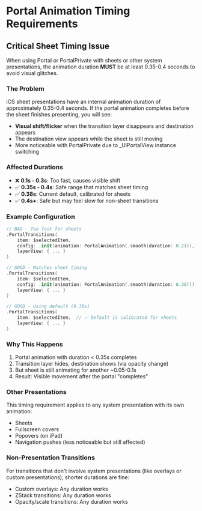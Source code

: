 # Portal Animation Timing Requirements

## Critical Sheet Timing Issue

When using Portal or PortalPrivate with sheets or other system presentations, the animation duration **MUST** be at least 0.35-0.4 seconds to avoid visual glitches.

### The Problem

iOS sheet presentations have an internal animation duration of approximately 0.35-0.4 seconds. If the portal animation completes before the sheet finishes presenting, you will see:

- **Visual shift/flicker** when the transition layer disappears and destination appears
- The destination view appears while the sheet is still moving
- More noticeable with PortalPrivate due to _UIPortalView instance switching

### Affected Durations

- ❌ **0.1s - 0.3s**: Too fast, causes visible shift
- ✅ **0.35s - 0.4s**: Safe range that matches sheet timing
- ✅ **0.38s**: Current default, calibrated for sheets
- ✅ **0.4s+**: Safe but may feel slow for non-sheet transitions

### Example Configuration

```swift
// BAD - Too fast for sheets
.PortalTransitions(
    item: $selectedItem,
    config: .init(animation: PortalAnimation(.smooth(duration: 0.2))),  // ❌ Will cause shift
    layerView: { ... }
)

// GOOD - Matches sheet timing
.PortalTransitions(
    item: $selectedItem,
    config: .init(animation: PortalAnimation(.smooth(duration: 0.38))),  // ✅ No shift
    layerView: { ... }
)

// GOOD - Using default (0.38s)
.PortalTransitions(
    item: $selectedItem,  // ✅ Default is calibrated for sheets
    layerView: { ... }
)
```

### Why This Happens

1. Portal animation with duration < 0.35s completes
2. Transition layer hides, destination shows (via opacity change)
3. But sheet is still animating for another ~0.05-0.1s
4. Result: Visible movement after the portal "completes"

### Other Presentations

This timing requirement applies to any system presentation with its own animation:
- Sheets
- Fullscreen covers
- Popovers (on iPad)
- Navigation pushes (less noticeable but still affected)

### Non-Presentation Transitions

For transitions that don't involve system presentations (like overlays or custom presentations), shorter durations are fine:
- Custom overlays: Any duration works
- ZStack transitions: Any duration works
- Opacity/scale transitions: Any duration works
